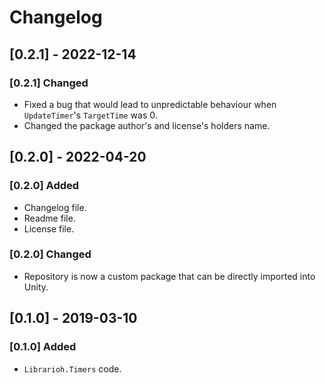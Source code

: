# Changelog

## [0.2.1] - 2022-12-14

### [0.2.1] Changed

- Fixed a bug that would lead to unpredictable behaviour when `UpdateTimer`'s `TargetTime` was 0.
- Changed the package author's and license's holders name.

## [0.2.0] - 2022-04-20

### [0.2.0] Added

- Changelog file.
- Readme file.
- License file.

### [0.2.0] Changed

- Repository is now a custom package that can be directly imported into Unity.

## [0.1.0] - 2019-03-10

### [0.1.0] Added

- `Librarioh.Timers` code.
